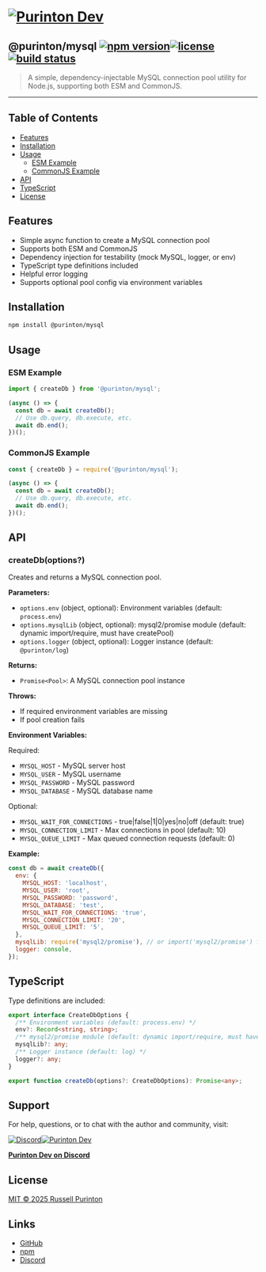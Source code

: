 # [![Purinton Dev](https://purinton.us/logos/brand.png)](https://discord.gg/QSBxQnX7PF)

## @purinton/mysql [![npm version](https://img.shields.io/npm/v/@purinton/mysql.svg)](https://www.npmjs.com/package/@purinton/mysql)[![license](https://img.shields.io/github/license/purinton/mysql.svg)](LICENSE)[![build status](https://github.com/purinton/mysql/actions/workflows/nodejs.yml/badge.svg)](https://github.com/purinton/mysql/actions)

> A simple, dependency-injectable MySQL connection pool utility for Node.js, supporting both ESM and CommonJS.

---

## Table of Contents

- [Features](#features)
- [Installation](#installation)
- [Usage](#usage)
  - [ESM Example](#esm-example)
  - [CommonJS Example](#commonjs-example)
- [API](#api)
- [TypeScript](#typescript)
- [License](#license)

## Features

- Simple async function to create a MySQL connection pool
- Supports both ESM and CommonJS
- Dependency injection for testability (mock MySQL, logger, or env)
- TypeScript type definitions included
- Helpful error logging
- Supports optional pool config via environment variables

## Installation

```bash
npm install @purinton/mysql
```

## Usage

### ESM Example

```js
import { createDb } from '@purinton/mysql';

(async () => {
  const db = await createDb();
  // Use db.query, db.execute, etc.
  await db.end();
})();
```

### CommonJS Example

```js
const { createDb } = require('@purinton/mysql');

(async () => {
  const db = await createDb();
  // Use db.query, db.execute, etc.
  await db.end();
})();
```

## API

### createDb(options?)

Creates and returns a MySQL connection pool.

**Parameters:**

- `options.env` (object, optional): Environment variables (default: `process.env`)
- `options.mysqlLib` (object, optional): mysql2/promise module (default: dynamic import/require, must have createPool)
- `options.logger` (object, optional): Logger instance (default: `@purinton/log`)

**Returns:**

- `Promise<Pool>`: A MySQL connection pool instance

**Throws:**

- If required environment variables are missing
- If pool creation fails

**Environment Variables:**

Required:

- `MYSQL_HOST` - MySQL server host
- `MYSQL_USER` - MySQL username
- `MYSQL_PASSWORD` - MySQL password
- `MYSQL_DATABASE` - MySQL database name

Optional:

- `MYSQL_WAIT_FOR_CONNECTIONS` - true|false|1|0|yes|no|off (default: true)
- `MYSQL_CONNECTION_LIMIT` - Max connections in pool (default: 10)
- `MYSQL_QUEUE_LIMIT` - Max queued connection requests (default: 0)

**Example:**

```js
const db = await createDb({
  env: {
    MYSQL_HOST: 'localhost',
    MYSQL_USER: 'root',
    MYSQL_PASSWORD: 'password',
    MYSQL_DATABASE: 'test',
    MYSQL_WAIT_FOR_CONNECTIONS: 'true',
    MYSQL_CONNECTION_LIMIT: '20',
    MYSQL_QUEUE_LIMIT: '5',
  },
  mysqlLib: require('mysql2/promise'), // or import('mysql2/promise') for ESM
  logger: console,
});
```

## TypeScript

Type definitions are included:

```ts
export interface CreateDbOptions {
  /** Environment variables (default: process.env) */
  env?: Record<string, string>;
  /** mysql2/promise module (default: dynamic import/require, must have createPool) */
  mysqlLib?: any;
  /** Logger instance (default: log) */
  logger?: any;
}

export function createDb(options?: CreateDbOptions): Promise<any>;
```

## Support

For help, questions, or to chat with the author and community, visit:

[![Discord](https://purinton.us/logos/discord_96.png)](https://discord.gg/QSBxQnX7PF)[![Purinton Dev](https://purinton.us/logos/purinton_96.png)](https://discord.gg/QSBxQnX7PF)

**[Purinton Dev on Discord](https://discord.gg/QSBxQnX7PF)**

## License

[MIT © 2025 Russell Purinton](LICENSE)

## Links

- [GitHub](https://github.com/purinton/mysql)
- [npm](https://www.npmjs.com/package/@purinton/mysql)
- [Discord](https://discord.gg/QSBxQnX7PF)
